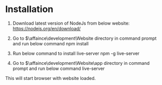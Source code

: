 # Installation
1. Download latest version of NodeJs from below website:
https://nodejs.org/en/download/

2. Go to $\affaince\development\Website directory in command prompt and run below command
npm install

3. Run below command to install live-server
npm -g live-server

4. Go to $\affaince\development\Website\app directory in command prompt and run below command
live-server

This will start browser with website loaded.

